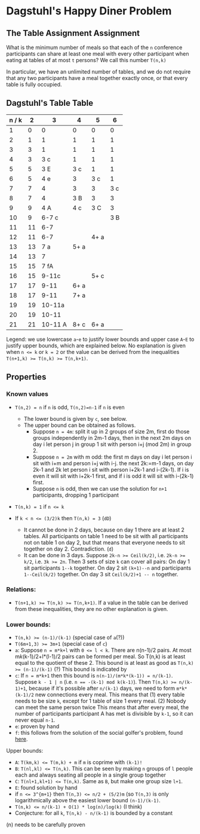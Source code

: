 # Dagstuhl's Happy Diner Problem

## The Table Assignment Assignment

What is the minimum number of meals so that each of the `n` conference participants can share at least one meal with every other participant when eating at tables of at most `t` persons? We call this number `T(n,k)`

In particular, we have an unlimited number of tables, and we do not require that any two participants have a meal together exactly once, or that every table is fully occupied.

## Dagstuhl's Table Table

| n / k |  2  |  3    |  4    |  5    |  6
|-------|-----|-------|-------|-------|-------
|   1   |  0  |  0    |  0    |  0    |  0
|   2   |  1  |  1    |  1    |  1    |  1
|   3   |  3  |  1    |  1    |  1    |  1
|   4   |  3  |  3  c |  1    |  1    |  1
|   5   |  5  |  3   E|  3  c |  1    |  1
|   6   |  5  |  4  e |  3    |  3  c |  1
|   7   |  7  |  4    |  3    |  3    |  3  c
|   8   |  7  |  4    |  3   B|  3    |  3  
|   9   |  9  |  4   A|  4  c |  3   C|  3  
|   10  |  9  | 6-7 c |       |       |  3   B
|   11  | 11  | 6-7   |       |       |  
|   12  | 11  | 6-7   |       |  4+ a |  
|   13  | 13  | 7   a |  5+ a |       |  
|   14  | 13  | 7     |       |       |  
|   15  | 15  | 7   fA|       |       |  
|   16  | 15  | 9-11c |       |  5+ c |  
|   17  | 17  | 9-11  |  6+ a |       |  
|   18  | 17  | 9-11  |  7+ a |       |  
|   19  | 19  |10-11a |       |       |  
|   20  | 19  |10-11  |       |       |  
|   21  | 21  |10-11 A|  8+ c |  6+ a |  

Legend: we use lowercase `a`-`e` to justify lower bounds and upper case `A`-`E` to justify upper bounds, which are explained below. 
No explanation is given when `n <= k` or `k = 2` or the value can be derived from the inequalities `T(n+1,k) >= T(n,k) >= T(n,k+1)`.

## Properties

### Known values

* `T(n,2) = n` if `n` is odd, `T(n,2)=n-1` if `n` is even 
  * The lower bound is given by `c`, see below. 
  * The upper bound can be obtained as follows.
    * Suppose `n = 4m`: split it up in 2 groups of size 2m, first do those groups independently in 2m-1 days, then in the next 2m days on day i let person j in group 1 sit with person i+j (mod 2m) in group 2.
    * Suppose `n = 2m` with m odd:
      the first m days on day i let person i sit with i+m and person i+j with i-j.
      the next 2k:=m-1 days, on day 2k-1 and 2k let person i sit with person i+2k-1 and i-(2k-1). If i is even it will sit with i+2k-1 first, and if i is odd it will sit with i-(2k-1) first.
    * Suppose `n` is odd, then we can use the solution for `n+1` participants, dropping 1 participant

* `T(n,k) = 1` if `n <= k`
* If `k < n <= (3/2)k` then `T(n,k) = 3` (`dD`)
  * It cannot be done in 2 days, because on day 1 there are at least 2 tables. All participants on table 1 need to be sit with all participants not on table 1 on day 2, but that means that everyone needs to sit together on day 2. Contradiction. (`d`)
  * It can be done in 3 days. Suppose `2k-n >= Ceil(k/2)`, i.e. `2k-n >= k/2`, i.e. `3k >= 2n`.
    Then 3 sets of size `k` can cover all pairs: 
    On day 1 sit participants `1--k` together.
    On day 2 sit `(k+1)--n` and participants `1--Ceil(k/2)` together.
    On day 3 sit `Ceil(k/2)+1 -- n` together.

### Relations:
* `T(n+1,k) >= T(n,k) >= T(n,k+1)`. If a value in the table can be derived from these inequalities, they are no other explanation is given.


### Lower bounds:
* `T(n,k) >= (n-1)/(k-1)` (special case of `a`(?))
* `T(6m+1,3) >= 3m+1` (special case of `c`)
* `a`: Suppose `n = m*k+l` with `0 <= l < k`.
  There are n(n-1)/2 pairs. 
  At most m*k*(k-1)/2+l*(l-1)/2 pairs can be formed per meal.
  So T(n,k) is at least equal to the quotient of these 2.
  This bound is at least as good as `T(n,k) >= (n-1)/(k-1)` (?)
  This bound is indicated by
* `c`: If `n = m*k+1` then this bound is `n(n-1)/(m*k*(k-1)) = n/(k-1)`. 
  Suppose `k - 1 | n` (i.e. `n == -(k-1) mod k(k-1)`). Then
  `T(n,k) >= n/(k-1)+1`, because if it's possible after `n/(k-1)` days, we need to form `m*k*(k-1)/2` new connections every meal. This means that
  (1) every table needs to be size `k`, except for 1 table of size 1 every meal.
  (2) Nobody can meet the same person twice
  This means that after every meal, the number of participants participant A has met is divisible by `k-1`, so it can never equal `n-1`.
* `e`: proven by hand
* `f`: this follows from the solution of the social golfer's problem, found [here](http://web.archive.org/web/20050308115423/http://www.icparc.ic.ac.uk/~wh/golf/).

Upper bounds:
* `A`: `T(km,k) <= T(m,k) + m` if `m` is coprime with `(k-1)!`
* `B`: `T(nl,kl) <= T(n,k)`. This can be seen by making `n` groups of `l` people each and always seating all people in a single group together
* `C`: `T(nl+1,kl+1) <= T(n,k)`. Same as `B`, but make one group size `l+1`.
* `E`: found solution by hand
* if `n <= 3^{m+1}` then `T(n,3) <= n/2 + (5/2)m` (so `T(n,3)` is only logarithmically above the easiest lower bound `(n-1)/(k-1)`.
* `T(n,k) <= n/(k-1) + O(1) * log(n)/log(k)` (I think)
* Conjecture: for all `k`, `T(n,k) - n/(k-1)` is bounded by a constant




(n) needs to be carefully proven




